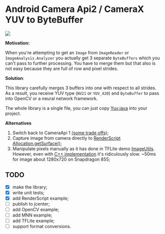 # Android Camera Api2 / CameraX YUV to ByteBuffer

![](https://github.com/gordinmitya/yuv2buf/workflows/Android%20CI/badge.svg)

**Motivation:**

When you're attempting to get an `Image` from `ImageReader` or `ImageAnalysis.Analyzer` you actually get 3 separate `ByteBuffers` which you can't pass to further processing. You have to merge them but that also is not easy because they are full of row and pixel strides.

**Solution**:

This library carefully merges 3 buffers into one with respect to all strides. As a result, you receive YUV type (`NV21` or `YUV_420`) and `ByteBuffer` to pass into OpenCV or a neural network framework.

The whole library is a single file, you can just copy [Yuv.java](yuv2buf/src/main/java/ru/gordinmitya/yuv2buf/Yuv.java) into your project.

**Alternatives**

1. Switch back to CameraApi 1 [(some trade offs)](https://github.com/tensorflow/tensorflow/issues/22620);
2. Capture image from camera directly to [RenderScript Allocation.getSurface()](https://developer.android.com/reference/android/renderscript/Allocation#getSurface());
3. Manipulate pixels manually as it has done in TFLite demo [ImageUtils](https://github.com/tensorflow/tensorflow/blob/master/tensorflow/examples/android/src/org/tensorflow/demo/env/ImageUtils.java#L161).
    However, even with [C++ implementation](https://github.com/tensorflow/tensorflow/blob/master/tensorflow/examples/android/jni/yuv2rgb.cc#L61)
    it's ridiculously slow. ~50ms for image about 1280x720 on Snapdragon 855;


## TODO

- [x] make the library;
- [x] write unit tests;
- [x] add RenderScript example;
- [ ] publish to jcenter;
- [ ] add OpenCV example;
- [ ] add MNN example;
- [ ] add TFLite example;
- [ ] support format conversions.